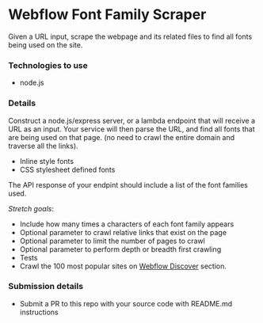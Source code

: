 # Webflow Font Family Scraper

Given a URL input, scrape the webpage and its related files to find all fonts being used on the site.

### Technologies to use

- node.js

### Details

Construct a node.js/express server, or a lambda endpoint that will receive a URL as an input. Your service will then parse the URL, and find all fonts that are being used on that page. (no need to crawl the entire domain and traverse all the links).

- Inline style fonts
- CSS stylesheet defined fonts

The API response of your endpint should include a list of the font families used.

*Stretch goals*:

- Include how many times a characters of each font family appears
- Optional parameter to crawl relative links that exist on the page
- Optional parameter to limit the number of pages to crawl
- Optional parameter to perform depth or breadth first crawling
- Tests
- Crawl the 100 most popular sites on [Webflow Discover](webflow.com/discover/popular) section.

### Submission details

- Submit a PR to this repo with your source code with README.md instructions
